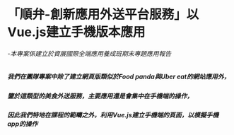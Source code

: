 # 「順弁-創新應用外送平台服務」以Vue.js建立手機版本應用

###### -本專案係建立於資展國際全端應用養成班期末專題應用報告

##### 我們在團隊專案中除了建立網頁版類似於Food panda與Uber eat的網站應用外，
##### 鑒於這類型的美食外送服務，主要應用還是會集中在手機端的操作，
##### 因此我們特地在課程的範疇之外，利用Vue.js建立手機端的頁面，以模擬手機app的操作

